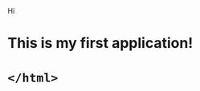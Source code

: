 <!DOCTYPE html>
  <html>
    Hi
  <head>
<title>Hello!</title>
  </head>

  <body>
    <h1>This is my first application!<h1/>
         <!--this is  a comment-->
    </body>
   
    </html>
